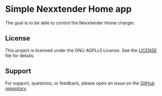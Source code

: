 # Simple Nexxtender Home app

The goal is to be able to control the Nexxtender Home charger.

## License

This project is licensed under the GNU AGPLv3 License. See the [LICENSE](LICENSE) file for details.

## Support

For support, questions, or feedback, please open an issue on the [GitHub repository](https://github.com/FrankHJCuypers/Gaai/Issues/New).
